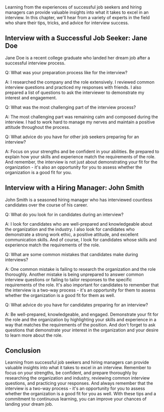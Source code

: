 
Learning from the experiences of successful job seekers and hiring managers can provide valuable insights into what it takes to excel in an interview. In this chapter, we'll hear from a variety of experts in the field who share their tips, tricks, and advice for interview success.

Interview with a Successful Job Seeker: Jane Doe
------------------------------------------------

Jane Doe is a recent college graduate who landed her dream job after a successful interview process.

Q: What was your preparation process like for the interview?

A: I researched the company and the role extensively. I reviewed common interview questions and practiced my responses with friends. I also prepared a list of questions to ask the interviewer to demonstrate my interest and engagement.

Q: What was the most challenging part of the interview process?

A: The most challenging part was remaining calm and composed during the interview. I had to work hard to manage my nerves and maintain a positive attitude throughout the process.

Q: What advice do you have for other job seekers preparing for an interview?

A: Focus on your strengths and be confident in your abilities. Be prepared to explain how your skills and experience match the requirements of the role. And remember, the interview is not just about demonstrating your fit for the organization - it's also an opportunity for you to assess whether the organization is a good fit for you.

Interview with a Hiring Manager: John Smith
-------------------------------------------

John Smith is a seasoned hiring manager who has interviewed countless candidates over the course of his career.

Q: What do you look for in candidates during an interview?

A: I look for candidates who are well-prepared and knowledgeable about the organization and the industry. I also look for candidates who demonstrate a strong work ethic, a positive attitude, and excellent communication skills. And of course, I look for candidates whose skills and experience match the requirements of the role.

Q: What are some common mistakes that candidates make during interviews?

A: One common mistake is failing to research the organization and the role thoroughly. Another mistake is being unprepared to answer common interview questions or failing to tailor responses to the specific requirements of the role. It's also important for candidates to remember that the interview is a two-way process - it's an opportunity for them to assess whether the organization is a good fit for them as well.

Q: What advice do you have for candidates preparing for an interview?

A: Be well-prepared, knowledgeable, and engaged. Demonstrate your fit for the role and the organization by highlighting your skills and experience in a way that matches the requirements of the position. And don't forget to ask questions that demonstrate your interest in the organization and your desire to learn more about the role.

Conclusion
----------

Learning from successful job seekers and hiring managers can provide valuable insights into what it takes to excel in an interview. Remember to focus on your strengths, be confident, and prepare thoroughly by researching the organization and industry, reviewing common interview questions, and practicing your responses. And always remember that the interview is a two-way process - it's an opportunity for you to assess whether the organization is a good fit for you as well. With these tips and a commitment to continuous learning, you can improve your chances of landing your dream job.
